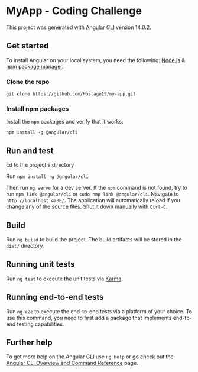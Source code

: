 # MyApp - Coding Challenge

This project was generated with [Angular CLI](https://github.com/angular/angular-cli) version 14.0.2.

## Get started

To install Angular on your local system, you need the following: [Node.js](https://nodejs.org/en/) & [npm package manager](https://docs.npmjs.com/about-npm/).

### Clone the repo

```
git clone https://github.com/Hostage15/my-app.git
```

### Install npm packages

Install the `npm` packages and verify that it works:

```
npm install -g @angular/cli
```



## Run and test

cd to the project's directory

Run `npm install -g @angular/cli`

Then run `ng serve` for a dev server. If the `npm` command is not found, try to run `npm link @angular/cli` or `sudo nmp link @angular/cli`.
Navigate to `http://localhost:4200/`. The application will automatically reload if you change any of the source files. Shut it down manually with `Ctrl-C`.

## Build

Run `ng build` to build the project. The build artifacts will be stored in the `dist/` directory.

## Running unit tests

Run `ng test` to execute the unit tests via [Karma](https://karma-runner.github.io).

## Running end-to-end tests

Run `ng e2e` to execute the end-to-end tests via a platform of your choice. To use this command, you need to first add a package that implements end-to-end testing capabilities.

## Further help

To get more help on the Angular CLI use `ng help` or go check out the [Angular CLI Overview and Command Reference](https://angular.io/cli) page.
